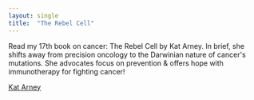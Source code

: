 ```yaml
---
layout: single
title:  "The Rebel Cell"
---
```

Read my 17th book on cancer: The Rebel Cell by Kat Arney. In brief, she shifts away from precision oncology to the Darwinian nature of cancer's mutations. She advocates focus on prevention & offers hope with immunotherapy for fighting cancer! 

[Kat Arney](https://www.rebelcellbook.com/)

